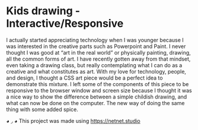 # Kids drawing - Interactive/Responsive
I actually started appreciating technology when I was younger because I was interested in the creative parts such as Powerpoint and Paint. I never thought I was good at “art in the real  world” or physically painting, drawing, all the common forms of art. I have recently gotten away from that mindset, even taking a drawing class, but really contemplating what I can do as a creative and what constitutes as art. With my love for technology, people, and design, I thought a CSS art piece would be a perfect idea to demonstrate this mixture. 
I left some of the components of this piece to be responsive to the browser window and screen size because I thought it was a nice way to show the difference between a simple childish drawing, and what can now be done on the computer. The new way of doing the same thing with some added spice. 


◕ ◞ ◕ This project was made using https://netnet.studio
